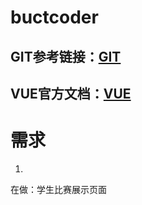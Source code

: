 # buctcoder

## GIT参考链接：[GIT](https://blog.csdn.net/bjbz_cxy/article/details/116703787)

## VUE官方文档：[VUE](https://cn.vuejs.org/)

# 需求

1.

在做：学生比赛展示页面
